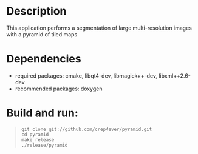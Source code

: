 # Description
This application performs a segmentation of large multi-resolution images with a pyramid of tiled maps

# Dependencies
* required packages: cmake, libqt4-dev, libmagick++-dev, libxml++2.6-dev
* recommended packages: doxygen

# Build and run:

>     git clone git://github.com/crep4ever/pyramid.git
>     cd pyramid
>     make release
>     ./release/pyramid
